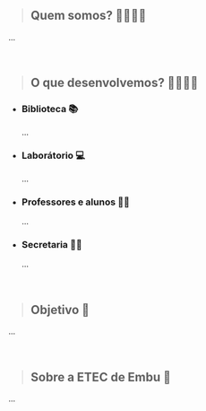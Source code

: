 > ## Quem somos? 👨‍👨‍👧‍👦
...

<br>

> ## O que desenvolvemos? 👩‍💻👨‍💻

  - ### Biblioteca 📚
    ...

  - ### Laborátorio 💻
    ...

  - ### Professores e alunos 👨‍🎓
    ...

  - ### Secretaria 👨‍🏫
    ...

<br>

> ## Objetivo 🎯
...

<br>

> ## Sobre a ETEC de Embu 👀
...
